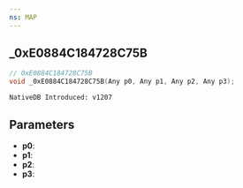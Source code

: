```yaml
---
ns: MAP
---
```

## _0xE0884C184728C75B

```c
// 0xE0884C184728C75B
void _0xE0884C184728C75B(Any p0, Any p1, Any p2, Any p3);
```

```
NativeDB Introduced: v1207
```

## Parameters
* **p0**:
* **p1**:
* **p2**:
* **p3**:
